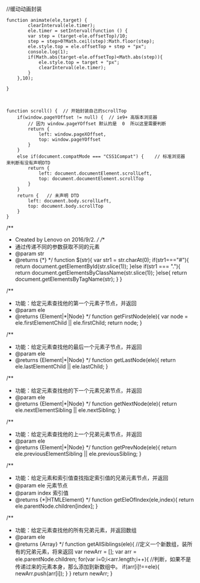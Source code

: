  //缓动动画封装

    function animate(ele,target) {
            clearInterval(ele.timer);
            ele.timer = setInterval(function () {
            var step = (target-ele.offsetTop)/10;
            step = step>0?Math.ceil(step):Math.floor(step);
            ele.style.top = ele.offsetTop + step + "px";
            console.log(1);
            if(Math.abs(target-ele.offsetTop)<Math.abs(step)){
                ele.style.top = target + "px";
                clearInterval(ele.timer);
            }
        },10);

    }



    function scroll() {  // 开始封装自己的scrollTop
        if(window.pageYOffset != null) {  // ie9+ 高版本浏览器
            // 因为 window.pageYOffset 默认的是  0  所以这里需要判断
            return {
                left: window.pageXOffset,
                top: window.pageYOffset
            }
        }
        else if(document.compatMode === "CSS1Compat") {    // 标准浏览器   来判断有没有声明DTD
            return {
                left: document.documentElement.scrollLeft,
                top: document.documentElement.scrollTop
            }
        }
        return {   // 未声明 DTD
            left: document.body.scrollLeft,
            top: document.body.scrollTop
        }
    }
/**
 * Created by Lenovo on 2016/9/2.
 */
/**
 * 通过传递不同的参数获取不同的元素
 * @param str
 * @returns {*}
 */
function $(str){
    var str1 = str.charAt(0);
    if(str1==="#"){
        return document.getElementById(str.slice(1));
    }else if(str1 === "."){
        return document.getElementsByClassName(str.slice(1));
    }else{
        return document.getElementsByTagName(str);
    }
}

/**
 * 功能：给定元素查找他的第一个元素子节点，并返回
 * @param ele
 * @returns {Element|*|Node}
 */
function getFirstNode(ele){
    var node = ele.firstElementChild || ele.firstChild;
    return node;
}

/**
 * 功能：给定元素查找他的最后一个元素子节点，并返回
 * @param ele
 * @returns {Element|*|Node}
 */
function getLastNode(ele){
    return ele.lastElementChild || ele.lastChild;
}

/**
 * 功能：给定元素查找他的下一个元素兄弟节点，并返回
 * @param ele
 * @returns {Element|*|Node}
 */
function getNextNode(ele){
    return ele.nextElementSibling || ele.nextSibling;
}

/**
 * 功能：给定元素查找他的上一个兄弟元素节点，并返回
 * @param ele
 * @returns {Element|*|Node}
 */
function getPrevNode(ele){
    return ele.previousElementSibling || ele.previousSibling;
}

/**
 * 功能：给定元素和索引值查找指定索引值的兄弟元素节点，并返回
 * @param ele 元素节点
 * @param index 索引值
 * @returns {*|HTMLElement}
 */
function getEleOfIndex(ele,index){
    return ele.parentNode.children[index];
}

/**
 * 功能：给定元素查找他的所有兄弟元素，并返回数组
 * @param ele
 * @returns {Array}
 */
function getAllSiblings(ele){
    //定义一个新数组，装所有的兄弟元素，将来返回
    var newArr = [];
    var arr = ele.parentNode.children;
    for(var i=0;i<arr.length;i++){
        //判断，如果不是传递过来的元素本身，那么添加到新数组中。
        if(arr[i]!==ele){
            newArr.push(arr[i]);
        }
    }
    return newArr;
}
